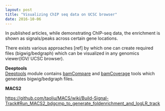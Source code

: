 ```yaml
---
layout: post
title: "Visualizing ChIP seq data on UCSC browser"
date: 2016-10-06
---
```


In  published articles, while demonstrating  ChIP-seq data, the enrichment is shown as signals/peaks  across certain gene locations.

There exists various approaches [ref] by which one can create required files (bigwig/bedgraph) which can be visualized in any genomics viewer(IGV/ UCSC browser).  

**Deeptools**        
[Deeptools](http://deeptools.readthedocs.io/en/latest/index.html) module contains [bamCompare](http://deeptools.readthedocs.io/en/latest/content/tools/bamCoverage.html) and [bamCoverage](http://deeptools.readthedocs.io/en/latest/content/tools/bamCompare.html) tools which generates bigwig/bedgraph files.


**MACS2**   

https://github.com/taoliu/MACS/wiki/Build-Signal-Track#Run_MACS2_bdgcmp_to_generate_foldenrichment_and_logLR_track
